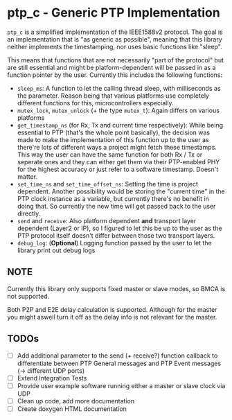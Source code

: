 # ptp_c - Generic PTP Implementation

`ptp_c` is a simplified implementation of the IEEE1588v2 protocol. The goal is an implementation that is "as generic as possible", meaning that this library neither implements the timestamping, nor uses basic functions like "sleep".

This means that functions that are not necessarily "part of the protocol" but are still essential and might be platform-dependent will be passed in as a function pointer by the user.
Currently this includes the following functions:

- `sleep_ms`: A function to let the calling thread sleep, with milliseconds as the parameter. Reason being that various platforms use completely different functions for this, microcontrollers especially.
- `mutex_lock`, `mutex_unlock` (+ the type `mutex_t`): Again differs on various platforms
- `get_timestamp_ns` (for Rx, Tx and current time respectively): While being essential to PTP (that's the whole point basically), the decision was made to make the implementation of this function up to the user as there're lots of different ways a project might fetch these timestamps. This way the user can have the same function for both Rx / Tx or seperate ones and they can either get them via their PTP-enabled PHY for the highest accuracy or just refer to a software timestamp. Doesn't matter.
- `set_time_ns` and `set_time_offset_ns`: Setting the time is project dependent. Another possibility would be storing the "current time" in the PTP clock instance as a variable, but currently there's no benefit in doing that. So currently the new time will get passed back to the user directly.
- `send` and `receive`: Also platform dependent **and** transport layer dependent (Layer2 or IP), so I figured to let this be up to the user as the PTP protocol itself doesn't differ between those two transport layers.
- `debug_log`: (**Optional**) Logging function passed by the user to let the library print out debug logs

## NOTE

Currently this library only supports fixed master or slave modes, so BMCA is not supported.

Both P2P and E2E delay calculation is supported. Although for the master you might aswell turn it off as the delay info is not relevant for the master.

## TODOs

- [ ] Add additional parameter to the send (+ receive?) function callback to differentiate between PTP General messages and PTP Event messages (-> different UDP ports)
- [ ] Extend Integration Tests
- [ ] Provide user example software running either a master or slave clock via UDP
- [ ] Clean up code, add more documentation
- [ ] Create doxygen HTML documentation